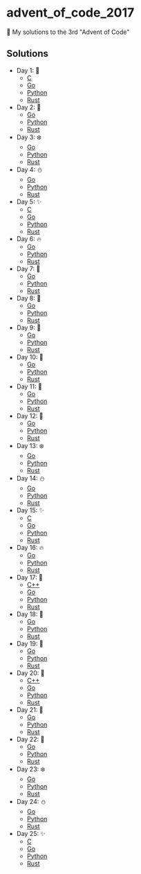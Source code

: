 # advent_of_code_2017
🎅 My solutions to the 3rd "Advent of Code"

## Solutions

* Day 1:  :santa:
    * [C](Day1-9/1.c)
    * [Go](Day1-9/1.go)
    * [Python](Day1-9/1.py)
    * [Rust](Day1-9/day1.rs)
* Day 2:  :star2:
    * [Go](Day1-9/2.go)
    * [Python](Day1-9/2.py)
    * [Rust](Day1-9/day2.rs)
* Day 3:  :snowflake:
    * [Go](Day1-9/3.go)
    * [Python](Day1-9/3.py)
    * [Rust](Day1-9/day3.rs)
* Day 4:  :snowman:
    * [Go](Day1-9/4.go)
    * [Python](Day1-9/4.py)
    * [Rust](Day1-9/day4.rs)
* Day 5:  :sparkles:
    * [C](Day1-9/5.c)
    * [Go](Day1-9/5.go)
    * [Python](Day1-9/5.py)
    * [Rust](Day1-9/day5.rs)
* Day 6:  :fire:
    * [Go](Day1-9/6.go)
    * [Python](Day1-9/6.py)
    * [Rust](Day1-9/day6.rs)
* Day 7:  :christmas_tree:
    * [Go](Day1-9/7.go)
    * [Python](Day1-9/7.py)
    * [Rust](Day1-9/day7.rs)
* Day 8:  :gift:
    * [Go](Day1-9/8.go)
    * [Python](Day1-9/8.py)
    * [Rust](Day1-9/day8.rs)
* Day 9:  :bell:
    * [Go](Day1-9/9.go)
    * [Python](Day1-9/9.py)
    * [Rust](Day1-9/day9.rs)
* Day 10:  :tada:
    * [Go](Day10-19/10.go)
    * [Python](Day10-19/10.py)
    * [Rust](Day10-19/day10.rs)
* Day 11:  :santa:
    * [Go](Day10-19/11.go)
    * [Python](Day10-19/11.py)
    * [Rust](Day10-19/day11.rs)
* Day 12:  :star2:
    * [Go](Day10-19/12.go)
    * [Python](Day10-19/12.py)
    * [Rust](Day10-19/day12.rs)
* Day 13:  :snowflake:
    * [Go](Day10-19/13.go)
    * [Python](Day10-19/13.py)
    * [Rust](Day10-19/day13.rs)
* Day 14:  :snowman:
    * [Go](Day10-19/14.go)
    * [Python](Day10-19/14.py)
    * [Rust](Day10-19/day14.rs)
* Day 15:  :sparkles:
    * [C](Day10-19/15.c)
    * [Go](Day10-19/15.go)
    * [Python](Day10-19/15.py)
    * [Rust](Day10-19/day15.rs)
* Day 16:  :fire:
    * [Go](Day10-19/16.go)
    * [Python](Day10-19/16.py)
    * [Rust](Day10-19/day16.rs)
* Day 17:  :christmas_tree:
    * [C++](Day10-19/17.cpp)
    * [Go](Day10-19/17.go)
    * [Python](Day10-19/17.py)
    * [Rust](Day10-19/day17.rs)
* Day 18:  :gift:
    * [Go](Day10-19/18.go)
    * [Python](Day10-19/18.py)
    * [Rust](Day10-19/day18.rs)
* Day 19:  :bell:
    * [Go](Day10-19/19.go)
    * [Python](Day10-19/19.py)
    * [Rust](Day10-19/day19.rs)
* Day 20:  :tada:
    * [C++](Day20-25/20.cpp)
    * [Go](Day20-25/20.go)
    * [Python](Day20-25/20.py)
    * [Rust](Day20-25/day20.rs)
* Day 21:  :santa:
    * [Go](Day20-25/21.go)
    * [Python](Day20-25/21.py)
    * [Rust](Day20-25/day21.rs)
* Day 22:  :star2:
    * [Go](Day20-25/22.go)
    * [Python](Day20-25/22.py)
    * [Rust](Day20-25/day22.rs)
* Day 23:  :snowflake:
    * [Go](Day20-25/23.go)
    * [Python](Day20-25/23.py)
    * [Rust](Day20-25/day23.rs)
* Day 24:  :snowman:
    * [Go](Day20-25/24.go)
    * [Python](Day20-25/24.py)
    * [Rust](Day20-25/day24.rs)
* Day 25:  :sparkles:
    * [C](Day20-25/25.c)
    * [Go](Day20-25/25.go)
    * [Python](Day20-25/25.py)
    * [Rust](Day20-25/day25.rs)
